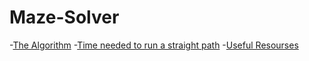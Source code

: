 # Maze-Solver

-[The Algorithm](https://koreascience.kr/article/CFKO201114258941263.pdf)
-[Time needed to run a straight path](https://micromouseonline.com/2019/06/29/time-taken-to-run-a-straight/)
-[Useful Resourses](https://micromouseonline.com/)
